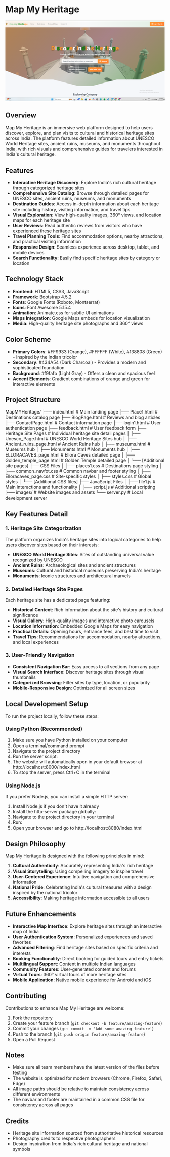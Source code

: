 # Map My Heritage

![Map My Heritage Banner](https://github.com/YUVRAJRANA10/Map_my_Heritage/blob/main/images/Screenshot%202025-04-27%20191938.png)

## Overview

Map My Heritage is an immersive web platform designed to help users discover, explore, and plan visits to cultural and historical heritage sites across India. The platform features detailed information about UNESCO World Heritage sites, ancient ruins, museums, and monuments throughout India, with rich visuals and comprehensive guides for travelers interested in India's cultural heritage.

## Features

- **Interactive Heritage Discovery**: Explore India's rich cultural heritage through categorized heritage sites
- **Comprehensive Site Catalog**: Browse through detailed pages for UNESCO sites, ancient ruins, museums, and monuments
- **Destination Guides**: Access in-depth information about each heritage site including history, visiting information, and travel tips
- **Visual Exploration**: View high-quality images, 360° views, and location maps for each heritage site
- **User Reviews**: Read authentic reviews from visitors who have experienced these heritage sites
- **Travel Planning Tools**: Find accommodation options, nearby attractions, and practical visiting information
- **Responsive Design**: Seamless experience across desktop, tablet, and mobile devices
- **Search Functionality**: Easily find specific heritage sites by category or location

## Technology Stack

- **Frontend**: HTML5, CSS3, JavaScript
- **Framework**: Bootstrap 4.5.2
- **Fonts**: Google Fonts (Roboto, Montserrat)
- **Icons**: Font Awesome 5.15.4
- **Animation**: Animate.css for subtle UI animations
- **Maps Integration**: Google Maps embeds for location visualization
- **Media**: High-quality heritage site photographs and 360° views

## Color Scheme

- **Primary Colors**: #FF9933 (Orange), #FFFFFF (White), #138808 (Green) - Inspired by the Indian tricolor
- **Secondary**: #434A54 (Dark Charcoal) - Provides a modern and sophisticated foundation
- **Background**: #f9fafb (Light Gray) - Offers a clean and spacious feel
- **Accent Elements**: Gradient combinations of orange and green for interactive elements

## Project Structure
MapMYHeritage/ ├── index.html # Main landing page ├── Place1.html # Destinations catalog page ├── BlogPage.html # Reviews and blog articles ├── ContactPage.html # Contact information page ├── login1.html # User authentication page ├── feedback.html # User feedback form ├── Heritage Site Pages # Individual heritage site detail pages │ ├── Unesco_Page.html # UNESCO World Heritage Sites hub │ ├── Ancient_ruins_page.html # Ancient Ruins hub │ ├── museums.html # Museums hub │ ├── Monuments.html # Monuments hub │ ├── ELLORACAVES_page.html # Ellora Caves detailed page │ ├── Golden_temple_page.html # Golden Temple detailed page │ └── [Additional site pages] ├── CSS Files │ ├── places1.css # Destinations page styling │ ├── common_navfot.css # Common navbar and footer styling │ ├── Elloracaves_page.css # Site-specific styles │ ├── styles.css # Global styles │ └── [Additional CSS files] ├── JavaScript Files │ ├── file1.js # Main interactions and functionality │ ├── script.js # Additional scripting ├── images/ # Website images and assets └── server.py # Local development server


## Key Features Detail

### 1. Heritage Site Categorization

The platform organizes India's heritage sites into logical categories to help users discover sites based on their interests:

- **UNESCO World Heritage Sites**: Sites of outstanding universal value recognized by UNESCO
- **Ancient Ruins**: Archaeological sites and ancient structures
- **Museums**: Cultural and historical museums preserving India's heritage
- **Monuments**: Iconic structures and architectural marvels

### 2. Detailed Heritage Site Pages

Each heritage site has a dedicated page featuring:

- **Historical Context**: Rich information about the site's history and cultural significance
- **Visual Gallery**: High-quality images and interactive photo carousels
- **Location Information**: Embedded Google Maps for easy navigation
- **Practical Details**: Opening hours, entrance fees, and best time to visit
- **Travel Tips**: Recommendations for accommodation, nearby attractions, and local experiences

### 3. User-Friendly Navigation

- **Consistent Navigation Bar**: Easy access to all sections from any page
- **Visual Search Interface**: Discover heritage sites through visual thumbnails
- **Categorized Browsing**: Filter sites by type, location, or popularity
- **Mobile-Responsive Design**: Optimized for all screen sizes

## Local Development Setup

To run the project locally, follow these steps:

### Using Python (Recommended)

1. Make sure you have Python installed on your computer
2. Open a terminal/command prompt
3. Navigate to the project directory
4. Run the server script:
5. The website will automatically open in your default browser at http://localhost:8000/index.html
6. To stop the server, press Ctrl+C in the terminal

### Using Node.js

If you prefer Node.js, you can install a simple HTTP server:

1. Install Node.js if you don't have it already
2. Install the http-server package globally:
3. Navigate to the project directory in your terminal
4. Run:
5. Open your browser and go to http://localhost:8080/index.html

## Design Philosophy

Map My Heritage is designed with the following principles in mind:

1. **Cultural Authenticity**: Accurately representing India's rich heritage
2. **Visual Storytelling**: Using compelling imagery to inspire travel
3. **User-Centered Experience**: Intuitive navigation and comprehensive information
4. **National Pride**: Celebrating India's cultural treasures with a design inspired by the national tricolor
5. **Accessibility**: Making heritage information accessible to all users

## Future Enhancements

- **Interactive Map Interface**: Explore heritage sites through an interactive map of India
- **User Authentication System**: Personalized experiences and saved favorites
- **Advanced Filtering**: Find heritage sites based on specific criteria and interests
- **Booking Functionality**: Direct booking for guided tours and entry tickets
- **Multilingual Support**: Content in multiple Indian languages
- **Community Features**: User-generated content and forums
- **Virtual Tours**: 360° virtual tours of more heritage sites
- **Mobile Application**: Native mobile experience for Android and iOS

## Contributing

Contributions to enhance Map My Heritage are welcome:

1. Fork the repository
2. Create your feature branch (`git checkout -b feature/amazing-feature`)
3. Commit your changes (`git commit -m 'Add some amazing feature'`)
4. Push to the branch (`git push origin feature/amazing-feature`)
5. Open a Pull Request

## Notes

- Make sure all team members have the latest version of the files before testing
- The website is optimized for modern browsers (Chrome, Firefox, Safari, Edge)
- All image paths should be relative to maintain consistency across different environments
- The navbar and footer are maintained in a common CSS file for consistency across all pages

## Credits

- Heritage site information sourced from authoritative historical resources
- Photography credits to respective photographers
- Design inspiration from India's rich cultural heritage and national symbols
